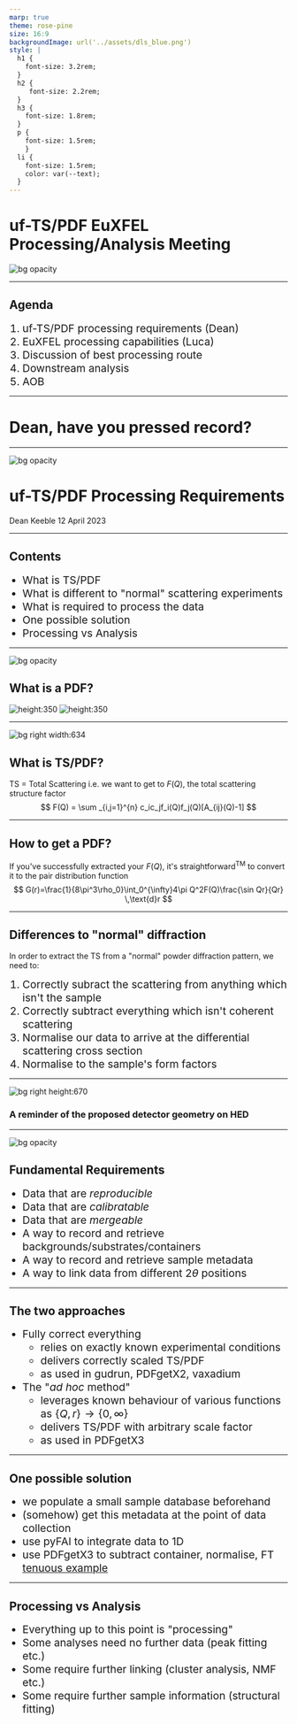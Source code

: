 ```yaml
---
marp: true
theme: rose-pine
size: 16:9
backgroundImage: url('../assets/dls_blue.png')
style: |
  h1 {
    font-size: 3.2rem;
  }
  h2 {
     font-size: 2.2rem; 
  }
  h3 {
    font-size: 1.8rem;
  }
  p {
    font-size: 1.5rem;
    }
  li {
    font-size: 1.5rem;
    color: var(--text);
  }
---
```

# uf-TS/PDF EuXFEL Processing/Analysis Meeting
![bg opacity](../assets/gradient.jpeg)

---
## Agenda
1. uf-TS/PDF processing requirements (Dean)
2. EuXFEL processing capabilities (Luca)
3. Discussion of best processing route
4. Downstream analysis
5. AOB

---
# Dean, have you pressed record? 

---
![bg opacity](../assets/gradient.jpeg)
# uf-TS/PDF Processing Requirements
Dean Keeble
12 April 2023

---
## Contents
- What is TS/PDF
- What is different to "normal" scattering experiments
- What is required to process the data
- One possible solution
- Processing vs Analysis
---
![bg opacity](../assets/gradient.jpeg)
## What is a PDF? 
![height:350](../assets/c60_pdfs.png) ![height:350](../assets/c60.png) 

---
![bg right width:634](../assets/scattering.jpg)
## What is TS/PDF?
TS = Total Scattering
i.e. we want to get to $F(Q)$, the total scattering structure factor
$$ 
F(Q) = \sum _{i,j=1}^{n} c_ic_jf_i(Q)f_j(Q)[A_{ij}(Q)-1]
$$

---
## How to get a PDF?
If you've successfully extracted your $F(Q)$, it's straightforward$^{\mathsf{TM}}$ to convert it to the pair distribution function
$$
G(r)=\frac{1}{8\pi^3\rho_0}\int_0^{\infty}4\pi Q^2F(Q)\frac{\sin Qr}{Qr} \,\text{d}r
$$

---
<style scoped>
li {
   font-size: 1.2rem;
},
p {
   font-size: 1.3rem;
}
</style>
## Differences to "normal" diffraction
In order to extract the TS from a "normal" powder diffraction pattern, we need to:
1. Correctly subract the scattering from anything which isn't the sample
2. Correctly subtract everything which isn't coherent scattering
3. Normalise our data to arrive at the differential scattering cross section
4. Normalise to the sample's form factors

---
![bg right height:670](../assets/hed.png)
### A reminder of the proposed detector geometry on HED

---
![bg opacity](../assets/gradient.jpeg)
## Fundamental Requirements
* Data that are *reproducible*
* Data that are *calibratable*
* Data that are *mergeable*
* A way to record and retrieve backgrounds/substrates/containers
* A way to record and retrieve sample metadata
* A way to link data from different $2\theta$ positions


---
<style scoped>
li {
   font-size: 1.2rem;
},
p {
   font-size: 1.3rem;
}
</style>


## The two approaches
* Fully correct everything
  - relies on exactly known experimental conditions
  - delivers correctly scaled TS/PDF
  - as used in gudrun, PDFgetX2, vaxadium
* The "*ad hoc* method"
  - leverages known behaviour of various functions as $\{Q,r\}\to \{0,\infty\}$
  - delivers TS/PDF with arbitrary scale factor
  - as used in PDFgetX3
---
## One possible solution
- we populate a small sample database beforehand
- (somehow) get this metadata at the point of data collection
- use pyFAI to integrate data to 1D
- use PDFgetX3 to subtract container, normalise, FT [tenuous example](https://ispyb.diamond.ac.uk/dc/visit/cy32171-1/dcg/8949620)

---
## Processing vs Analysis
- Everything up to this point is "processing"
- Some analyses need no further data (peak fitting etc.)
- Some require further linking (cluster analysis, NMF etc.)
- Some require further sample information (structural fitting)